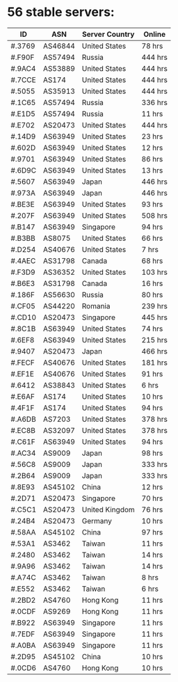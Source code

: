 # 56 stable servers:

| ID | ASN | Server Country | Online |
| ------ | ------ | ------ | ------ |
| #.3769 | AS46844 | United States | 78 hrs |
| #.F90F | AS57494 | Russia | 444 hrs |
| #.9AC4 | AS53889 | United States | 444 hrs |
| #.7CCE | AS174 | United States | 444 hrs |
| #.5055 | AS35913 | United States | 444 hrs |
| #.1C65 | AS57494 | Russia | 336 hrs |
| #.E1D5 | AS57494 | Russia | 11 hrs |
| #.E702 | AS20473 | United States | 444 hrs |
| #.14D9 | AS63949 | United States | 23 hrs |
| #.602D | AS63949 | United States | 12 hrs |
| #.9701 | AS63949 | United States | 86 hrs |
| #.6D9C | AS63949 | United States | 13 hrs |
| #.5607 | AS63949 | Japan | 446 hrs |
| #.973A | AS63949 | Japan | 446 hrs |
| #.BE3E | AS63949 | United States | 93 hrs |
| #.207F | AS63949 | United States | 508 hrs |
| #.B147 | AS63949 | Singapore | 94 hrs |
| #.B3BB | AS8075 | United States | 66 hrs |
| #.D254 | AS40676 | United States | 7 hrs |
| #.4AEC | AS31798 | Canada | 68 hrs |
| #.F3D9 | AS36352 | United States | 103 hrs |
| #.B6E3 | AS31798 | Canada | 16 hrs |
| #.186F | AS56630 | Russia | 80 hrs |
| #.CF05 | AS44220 | Romania | 239 hrs |
| #.CD10 | AS20473 | Singapore | 445 hrs |
| #.8C1B | AS63949 | United States | 74 hrs |
| #.6EF8 | AS63949 | United States | 215 hrs |
| #.9407 | AS20473 | Japan | 466 hrs |
| #.FECF | AS40676 | United States | 181 hrs |
| #.EF1E | AS40676 | United States | 91 hrs |
| #.6412 | AS38843 | United States | 6 hrs |
| #.E6AF | AS174 | United States | 10 hrs |
| #.4F1F | AS174 | United States | 94 hrs |
| #.A6DB | AS7203 | United States | 378 hrs |
| #.EC8B | AS32097 | United States | 378 hrs |
| #.C61F | AS63949 | United States | 94 hrs |
| #.AC34 | AS9009 | Japan | 98 hrs |
| #.56C8 | AS9009 | Japan | 333 hrs |
| #.2B64 | AS9009 | Japan | 333 hrs |
| #.8E93 | AS45102 | China | 12 hrs |
| #.2D71 | AS20473 | Singapore | 70 hrs |
| #.C5C1 | AS20473 | United Kingdom | 76 hrs |
| #.24B4 | AS20473 | Germany | 10 hrs |
| #.58AA | AS45102 | China | 97 hrs |
| #.53A1 | AS3462 | Taiwan | 11 hrs |
| #.2480 | AS3462 | Taiwan | 14 hrs |
| #.9A96 | AS3462 | Taiwan | 14 hrs |
| #.A74C | AS3462 | Taiwan | 8 hrs |
| #.E552 | AS3462 | Taiwan | 6 hrs |
| #.2BD2 | AS4760 | Hong Kong | 11 hrs |
| #.0CDF | AS9269 | Hong Kong | 11 hrs |
| #.B922 | AS63949 | Singapore | 11 hrs |
| #.7EDF | AS63949 | Singapore | 11 hrs |
| #.A0BA | AS63949 | Singapore | 11 hrs |
| #.2D95 | AS45102 | China | 10 hrs |
| #.0CD6 | AS4760 | Hong Kong | 10 hrs |

